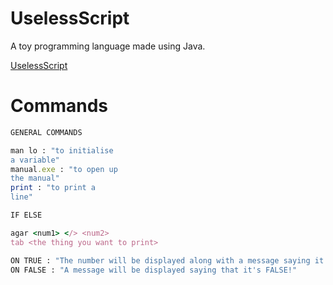 # UselessScript
A toy programming language made using Java.

[UselessScript](repl.it/@HrishavSanyal/UselessScript)
# Commands
```py
GENERAL COMMANDS
```
```ruby
man lo : "to initialise
a variable"
manual.exe : "to open up
the manual"
print : "to print a
line"
```
```py
IF ELSE 
```
```ruby
agar <num1> </> <num2>
tab <the thing you want to print>
```
```py
ON TRUE : "The number will be displayed along with a message saying it's TRUE!"
ON FALSE : "A message will be displayed saying that it's FALSE!"
```

